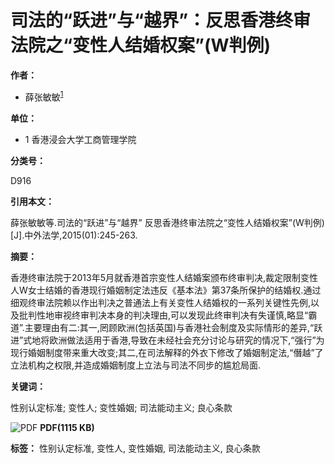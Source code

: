 # 司法的“跃进”与“越界”：反思香港终审法院之“变性人结婚权案”(W判例)

**作者：**

*   薛张敏敏<sup>[1](#authorNo_1)</sup>

**单位：**

*   1 香港浸会大学工商管理学院

**分类号：**

D916

**引用本文：**

薛张敏敏等.司法的“跃进”与“越界” 反思香港终审法院之“变性人结婚权案”(W判例)[J].中外法学,2015(01):245-263.

**摘要：**

香港终审法院于2013年5月就香港首宗变性人结婚案颁布终审判决,裁定限制变性人W女士结婚的香港现行婚姻制定法违反《基本法》第37条所保护的结婚权.通过细观终审法院赖以作出判决之普通法上有关变性人结婚权的一系列关键性先例,以及批判性地审视终审判决本身的判决理由,可以发现此终审判决有失谨慎,略显“霸道”.主要理由有二:其一,罔顾欧洲(包括英国)与香港社会制度及实际情形的差异,“跃进”式地将欧洲做法适用于香港,导致在未经社会充分讨论与研究的情况下,“强行”为现行婚姻制度带来重大改变;其二,在司法解释的外衣下修改了婚姻制定法,“僭越”了立法机构之权限,并造成婚姻制度上立法与司法不同步的尴尬局面.

**关键词：**

性别认定标准; 变性人; 变性婚姻; 司法能动主义; 良心条款

![PDF](/res/images/pdf.png) **PDF(1115 KB)**

**标签：** 性别认定标准, 变性人, 变性婚姻, 司法能动主义, 良心条款
